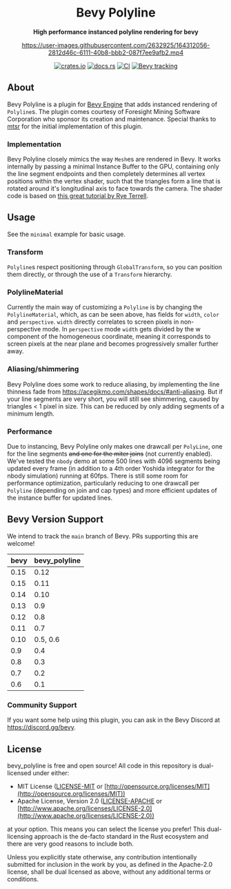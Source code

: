 <div align="center">

# Bevy Polyline

**High performance instanced polyline rendering for bevy**

<https://user-images.githubusercontent.com/2632925/164312056-2812d46c-6111-40b8-bbb2-087f7ee9afb2.mp4>

[![crates.io](https://img.shields.io/crates/v/bevy_polyline)](https://crates.io/crates/bevy_polyline)
[![docs.rs](https://docs.rs/bevy_polyline/badge.svg)](https://docs.rs/bevy_polyline)
[![CI](https://github.com/ForesightMiningSoftwareCorporation/bevy_polyline/workflows/CI/badge.svg?branch=main)](https://github.com/ForesightMiningSoftwareCorporation/bevy_polyline/actions?query=workflow%3A%22CI%22+branch%3Amain)
[![Bevy tracking](https://img.shields.io/badge/Bevy%20tracking-main-lightblue)](https://github.com/bevyengine/bevy/blob/main/docs/plugins_guidelines.md#main-branch-tracking)

</div>

## About

Bevy Polyline is a plugin for [Bevy Engine](https://bevyengine.org/) that adds instanced rendering of `Polyline`s. The plugin comes courtesy of Foresight Mining Software Corporation who sponsor its creation and maintenance. Special thanks to [mtsr](https://github.com/mtsr) for the initial implementation of this plugin.

### Implementation

Bevy Polyline closely mimics the way `Mesh`es are rendered in Bevy. It works internally by passing a minimal Instance Buffer to the GPU, containing only the line segment endpoints and then completely determines all vertex positions within the vertex shader, such that the triangles form a line that is rotated around it's longitudinal axis to face towards the camera. The shader code is based on [this great tutorial by Rye Terrell](https://wwwtyro.net/2019/11/18/instanced-lines.html).

## Usage

See the `minimal` example for basic usage.

### Transform

`Polyline`s respect positioning through `GlobalTransform`, so you can position them directly, or through the use of a `Transform` hierarchy.

### PolylineMaterial

Currently the main way of customizing a `Polyline` is by changing the `PolylineMaterial`, which, as can be seen above, has fields for `width`, `color` and `perspective`. `width` directly correlates to screen pixels in non-perspective mode. In `perspective` mode `width` gets divided by the w component of the homogeneous coordinate, meaning it corresponds to screen pixels at the near plane and becomes progressively smaller further away.

### Aliasing/shimmering

Bevy Polyline does some work to reduce aliasing, by implementing the line thinness fade from <https://acegikmo.com/shapes/docs/#anti-aliasing>. But if your line segments are very short, you will still see shimmering, caused by triangles < 1 pixel in size. This can be reduced by only adding segments of a minimum length.

### Performance

Due to instancing, Bevy Polyline only makes one drawcall per `PolyLine`, one for the line segments ~~and one for the miter joins~~ (not currently enabled). We've tested the `nbody` demo at some 500 lines with 4096 segments being updated every frame (in addition to a 4th order Yoshida integrator for the nbody simulation) running at 60fps. There is still some room for performance optimization, particularly reducing to one drawcall per `Polyline` (depending on join and cap types) and more efficient updates of the instance buffer for updated lines.

## Bevy Version Support

We intend to track the `main` branch of Bevy. PRs supporting this are welcome!

| bevy | bevy_polyline |
| ---- | ------------- |
| 0.15 | 0.12          |
| 0.15 | 0.11          |
| 0.14 | 0.10          |
| 0.13 | 0.9           |
| 0.12 | 0.8           |
| 0.11 | 0.7           |
| 0.10 | 0.5, 0.6      |
| 0.9  | 0.4           |
| 0.8  | 0.3           |
| 0.7  | 0.2           |
| 0.6  | 0.1           |

### Community Support

If you want some help using this plugin, you can ask in the Bevy Discord at <https://discord.gg/bevy>.

## License

bevy_polyline is free and open source! All code in this repository is dual-licensed under either:

* MIT License ([LICENSE-MIT](LICENSE-MIT) or [http://opensource.org/licenses/MIT](http://opensource.org/licenses/MIT))
* Apache License, Version 2.0 ([LICENSE-APACHE](LICENSE-APACHE) or [http://www.apache.org/licenses/LICENSE-2.0](http://www.apache.org/licenses/LICENSE-2.0))

at your option. This means you can select the license you prefer! This dual-licensing approach is the de-facto standard in the Rust ecosystem and there are very good reasons to include both.

Unless you explicitly state otherwise, any contribution intentionally submitted for inclusion in the work by you, as defined in the Apache-2.0 license, shall be dual licensed as above, without any additional terms or conditions.
